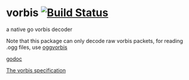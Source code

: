 # vorbis [![Build Status](https://travis-ci.org/jfreymuth/vorbis.svg)](https://travis-ci.org/jfreymuth/vorbis)

a native go vorbis decoder

Note that this package can only decode raw vorbis packets, for reading .ogg files, use [oggvorbis](https://github.com/jfreymuth/oggvorbis)

[godoc](https://godoc.org/github.com/jfreymuth/vorbis)

[The vorbis specification](https://xiph.org/vorbis/doc/Vorbis_I_spec.html)
